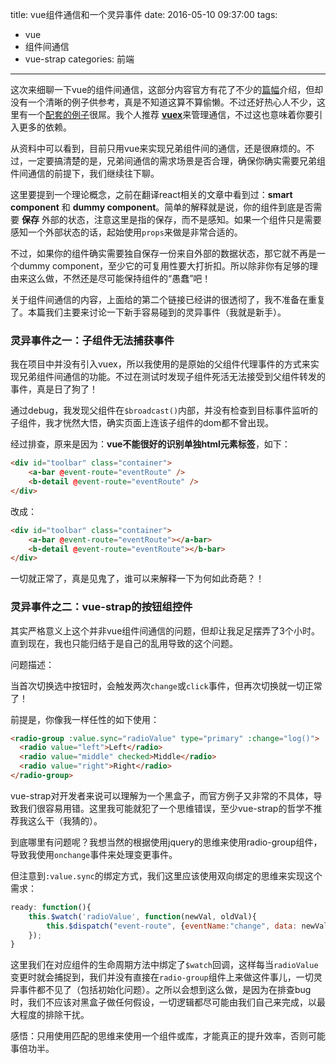 title:  vue组件通信和一个灵异事件
date: 2016-05-10 09:37:00
tags:
- vue
- 组件间通信
- vue-strap
categories: 前端
---

这次来细聊一下vue的组件间通信，这部分内容官方有花了不少的[篇幅](http://vuejs.org.cn/guide/components.html#父子组件通信)介绍，但却没有一个清晰的例子供参考，真是不知道这算不算偷懒。不过还好热心人不少，这里有一个[配套的例子](http://www.imys.net/20160503/vue-data-interaction.html)很屌。我个人推荐 [**vuex**](http://vuex.vuejs.org/zh-cn/intro.html)来管理通信，不过这也意味着你要引入更多的依赖。
<!--more-->
从资料中可以看到，目前只用vue来实现兄弟组件间的通信，还是很麻烦的。不过，一定要搞清楚的是，兄弟间通信的需求场景是否合理，确保你确实需要兄弟组件间通信的前提下，我们继续往下聊。

这里要提到一个理论概念，之前在翻译react相关的文章中看到过：**smart component** 和 **dummy component**。简单的解释就是说，你的组件到底是否需要 **保存** 外部的状态，注意这里是指的保存，而不是感知。如果一个组件只是需要感知一个外部状态的话，起始使用`props`来做是非常合适的。

不过，如果你的组件确实需要独自保存一份来自外部的数据状态，那它就不再是一个dummy component，至少它的可复用性要大打折扣。所以除非你有足够的理由来这么做，不然还是尽可能保持组件的“愚蠢”吧！

关于组件间通信的内容，上面给的第二个链接已经讲的很透彻了，我不准备在重复了。本篇我们主要来讨论一下新手容易碰到的灵异事件（我就是新手）。

### 灵异事件之一：子组件无法捕获事件

我在项目中并没有引入vuex，所以我使用的是原始的父组件代理事件的方式来实现兄弟组件间通信的功能。不过在测试时发现子组件死活无法接受到父组件转发的事件，真是日了狗了！

通过debug，我发现父组件在`$broadcast()`内部，并没有检查到目标事件监听的子组件，我才恍然大悟，确实页面上连该子组件的dom都不曾出现。

经过排查，原来是因为：**vue不能很好的识别单独html元素标签**，如下：

```html
<div id="toolbar" class="container">
	<a-bar @event-route="eventRoute" />
	<b-detail @event-route="eventRoute" />
</div>
```

改成：

```html
<div id="toolbar" class="container">
	<a-bar @event-route="eventRoute"></a-bar>
	<b-detail @event-route="eventRoute"></b-bar>
</div>
```

一切就正常了，真是见鬼了，谁可以来解释一下为何如此奇葩？！

### 灵异事件之二：vue-strap的按钮组控件

其实严格意义上这个并非vue组件间通信的问题，但却让我足足摆弄了3个小时。直到现在，我也只能归结于是自己的乱用导致的这个问题。

问题描述：

当首次切换选中按钮时，会触发两次`change`或`click`事件，但再次切换就一切正常了！

前提是，你像我一样任性的如下使用：

```html
<radio-group :value.sync="radioValue" type="primary" :change="log()">
  <radio value="left">Left</radio>
  <radio value="middle" checked>Middle</radio>
  <radio value="right">Right</radio>
</radio-group>
```

vue-strap对开发者来说可以理解为一个黑盒子，而官方例子又非常的不具体，导致我们很容易用错。这里我可能就犯了一个思维错误，至少vue-strap的哲学不推荐我这么干（我猜的）。

到底哪里有问题呢？我想当然的根据使用jquery的思维来使用radio-group组件，导致我使用`onchange`事件来处理变更事件。

但注意到`:value.sync`的绑定方式，我们这里应该使用双向绑定的思维来实现这个需求：

```javascript
ready: function(){
	this.$watch('radioValue', function(newVal, oldVal){
		this.$dispatch("event-route", {eventName:"change", data: newVal})});
	});
}
```

这里我们在对应组件的生命周期方法中绑定了`$watch`回调，这样每当`radioValue`变更时就会捕捉到，我们并没有直接在`radio-group`组件上来做这件事儿，一切灵异事件都不见了（包括初始化问题）。之所以会想到这么做，是因为在排查bug时，我们不应该对黑盒子做任何假设，一切逻辑都尽可能由我们自己来完成，以最大程度的排除干扰。

感悟：只用使用匹配的思维来使用一个组件或库，才能真正的提升效率，否则可能事倍功半。
